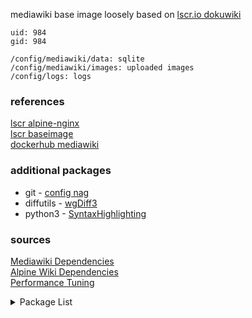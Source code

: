 mediawiki base image loosely based on [lscr.io dokuwiki](https://github.com/linuxserver/docker-dokuwiki)

```
uid: 984
gid: 984

/config/mediawiki/data: sqlite
/config/mediawiki/images: uploaded images
/config/logs: logs
```

### references
[lscr alpine-nginx](https://github.com/linuxserver/docker-baseimage-alpine-nginx)  
[lscr baseimage](https://github.com/linuxserver/docker-baseimage-alpine)  
[dockerhub mediawiki](https://github.com/wikimedia/mediawiki-docker/blob/main/1.39/apache/Dockerfile)  

### additional packages
- git - [config nag](https://www.mediawiki.org/wiki/Manual:Running_MediaWiki_on_Debian_or_Ubuntu#Optional_useful_packages)
- diffutils - [wgDiff3](https://www.mediawiki.org/wiki/Manual:$wgDiff3)
- python3 - [SyntaxHighlighting](https://www.mediawiki.org/wiki/Extension:SyntaxHighlight#Installation)

### sources
[Mediawiki Dependencies](https://www.mediawiki.org/wiki/Manual:Installation_requirements)  
[Alpine Wiki Dependencies](https://wiki.alpinelinux.org/wiki/MediaWiki)  
[Performance Tuning](https://www.mediawiki.org/wiki/Manual:Performance_tuning#Bytecode_caching)  

<details>
    <summary>Package List</summary>

    mediawiki-base
    - diffutils
    - imagemagick
    - librsvg
    - python3
    - php83-calendar
    - php83-dom
    - php83-fileinfo
    - php83-intl
    - php83-opcache
    - php83-mysqli
    - php83-pgsql
    - php83-pdo_sqlite
    - php83-pecl-apcu
    - php83-pecl-imagick
    - php83-xmlreader
    baseimage-alpine-nginx
    - composer
    - git
    - php83
    - php83-ctype
    - php83-curl
    - php83-fileinfo
    - php83-fpm
    - php83-iconv
    - php83-json
    - php83-mbstring
    - php83-openssl
    - php83-phar
    - php83-session
    - php83-simplexml
    - php83-xml
    - php83-xmlwriter
    - php83-zip
    - php83-zlib
    baseimage-alpine
    - bash
    - curl
</summary>